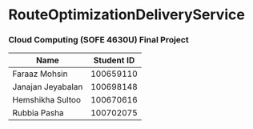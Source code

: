 # RouteOptimizationDeliveryService

### Cloud Computing (SOFE 4630U) Final Project

| Name  | Student ID |
| ------------- | ------------- |
| Faraaz Mohsin  | 100659110  |
| Janajan Jeyabalan  | 100698148  |
| Hemshikha Sultoo  | 100670616  |
| Rubbia Pasha  | 100702075  |

